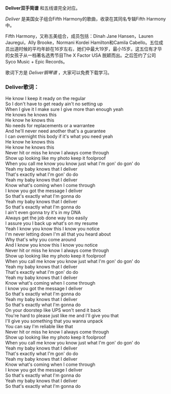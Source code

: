 

**Deliver双手简谱** 和五线谱完全对应。

_Deliver_ 是美国女子组合Fifth Harmony的歌曲，收录在其同名专辑Fifth Harmony中。

Fifth Harmony，又称五美组合，成员包括：Dinah Jane Hansen，Lauren Jauregui，Ally
Brooke，Normani Kordei Hamilton和Camila
Cabello。五位成员出道时候的平均年龄在16岁左右，她们中最大19岁，最小15岁。这五位有才华的女孩子从一档著名选秀节目The X Factor USA
脱颖而出。之后签约了公司Syco Music + Epic Records。

歌词下方是 _Deliver钢琴谱_ ，大家可以免费下载学习。

### Deliver歌词：

He know I keep it ready on the regular  
So I don't have to get ready ain't no setting up  
When I give it I make sure I give more than enough yeah  
He knows he knows this  
He know he knows this  
No needs for replacements or a warrantee  
And he'll never need another that's a guarantee  
I can overnight this body if it's what you need yeah  
He know he knows this  
He know he knows this  
Never hit or miss he know I always come through  
Show up looking like my photo keep it foolproof  
When you call me know you know just what I'm gon' do gon' do  
Yeah my baby knows that I deliver  
That's exactly what I'm gon' do do  
Yeah my baby knows that I deliver  
Know what's coming when I come through  
I know you got the message I deliver  
So that's exactly what I'm gonna do  
Yeah my baby knows that I deliver  
So that's exactly what I'm gonna do  
I ain't even gonna try it's in my DNA  
Always get the job done way too easily  
I assure you I back up what's on my resume  
Yeah I know you know this I know you notice  
I'm never letting down I'm all that you heard about  
Why that's why you come around  
And I know you know this I know you notice  
Never hit or miss he know I always come through  
Show up looking like my photo keep it foolproof  
When you call me know you know just what I'm gon' do gon' do  
Yeah my baby knows that I deliver  
That's exactly what I'm gon' do do  
Yeah my baby knows that I deliver  
Know what's coming when I come through  
I know you got the message I deliver  
So that's exactly what I'm gonna do  
Yeah my baby knows that I deliver  
So that's exactly what I'm gonna do  
On your doorstep like UPS won't send it back  
You're hard to please just like me and I'll give you that  
I'll give you something that you wanna unpack  
You can say I'm reliable like that  
Never hit or miss he know I always come through  
Show up looking like my photo keep it foolproof  
When you call me know you know just what I'm gon' do gon' do  
Yeah my baby knows that I deliver  
That's exactly what I'm gon' do do  
Yeah my baby knows that I deliver  
Know what's coming when I come through  
I know you got the message I deliver  
So that's exactly what I'm gonna do  
Yeah my baby knows that I deliver  
So that's exactly what I'm gonna do


